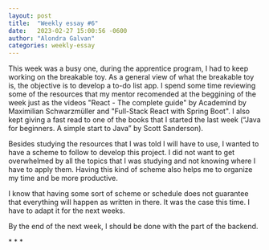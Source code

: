 ```yaml
---
layout: post
title:  "Weekly essay #6"
date:   2023-02-27 15:00:56 -0600
author: "Alondra Galvan"
categories: weekly-essay
---
```


<p style="text-align: justify;">
  
This week was a busy one, during the apprentice program, I had to keep working on the breakable toy. As a general view of what the breakable toy is, the objective is to develop a to-do list app. I spend some time reviewing some of the resources that my mentor recomended at the beggining of the week just as the videos "React - The complete guide" by Academind by Maximilian Schwarzmüller and "Full-Stack React with Spring Boot". I also kept giving a fast read to one of the books that I started the last week (“Java for beginners. A simple start to Java” by Scott Sanderson).
  

Besides studying the resources that I was told I will have to use, I wanted to have a scheme to follow to develop this project. I did not want to get overwhelmed by all the topics that I was studying and not knowing where I have to apply them. Having this kind of scheme also helps me to organize my time and be more productive.

  
I know that having some sort of scheme or schedule does not guarantee that everything will happen as written in there. It was the case this time. I have to adapt it for the next weeks.

  
By the end of the next week, I should be done with the part of the backend.

</p>
* * *
